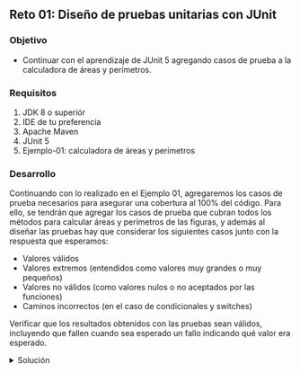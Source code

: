 ## Reto 01: Diseño de pruebas unitarias con JUnit

### Objetivo
- Continuar con el aprendizaje de JUnit 5 agregando casos de prueba a la calculadora de áreas y perímetros.

### Requisitos
1. JDK 8 o superiór
2. IDE de tu preferencia
3. Apache Maven
4. JUnit 5
5. Ejemplo-01: calculadora de áreas y perímetros

### Desarrollo
Continuando con lo realizado en el Ejemplo 01, agregaremos los casos de prueba necesarios para asegurar una cobertura al 100% del código. Para ello, se tendrán que agregar los casos de prueba que cubran todos los métodos para calcular áreas y perímetros de las figuras, y además al diseñar las pruebas hay que considerar los siguientes casos junto con la respuesta que esperamos:

 - Valores válidos
 - Valores extremos (entendidos como valores muy grandes o muy pequeños)
 - Valores no válidos (como valores nulos o no aceptados por las funciones)
 - Caminos incorrectos (en el caso de condicionales y switches)

Verificar que los resultados obtenidos con las pruebas sean válidos, incluyendo que fallen cuando sea esperado un fallo indicando qué valor era esperado.

<details>
	<summary>Solución</summary>
  
  <p>1. Lo primero que hay que hacer es agregar algunas pruebas que permitan validar los valores válidos para el cálculo del área del cuadrado. En este caso usaremos la guía del inicio del desarrollo del reto para saber qué probar. </p>
  
  Lo primero que se indica es los valores válidos. En el área no podemos tener valores negativos de en los lados, entonces validaremos que el valor de **lado** no sea negativo. En caso de que lo sea podemos lanzar una IllealArgumentException.

```java  
    @Test()
    void rectanguloAreaNegativa() {
    	Assertions.assertThrows(IllegalArgumentException.class, () -> {
    		calc.cuadrado(-10);
    	});
    }
```

**assertThrows** valida que se haya lanzado la excepción indicada como primer argumento. En este caso verificamos que se lance una **IllegalArgumentException**.
  
  
Si ejecutas la prueba esta deberá fallar ya que no se está tomando en cuenta este requerimiento. 
  
  2. Agregaremos el código que haga que pase la prueba, validando que el valor sea mayor a cero, de lo contrario se lanzará la excepción.

```java
	public double cuadrado(double lado){    	
		if(lado < 0) {
	    		throw new IllegalArgumentException("No se admiten números negativos.");
	    	}
	    	
	        return lado * lado;
	}
```

3. Ahora agrega una validación para la segunda recomendación, en donde probaremos los valores extremos. En este caso ya que el valor pequeño podemos usar el 0 (ya que ya validamos los números negativos). En el caso de los valores grandes no tenemos ningún problema con aceptarlos, por lo que no agregaremos ninguna validación para estos.

En el caso del cero esperamos que lance también una IllegalArgumentException:

```java
    @Test
    void rectanguloLimitesMinimos() {
    	Assertions.assertThrows(IllegalArgumentException.class, () -> {
    		calc.cuadrado(0);
    	});
    }
```

Si ejecutas la prueba esta debe fallar.

4. Agrega el código que haga que la prueba pase, en este caso ya estamos validando los números negativos así que agregar esta funcionalidad debe ser tan simple como modificar la condición para que contemple también el cero:

```java
	public double cuadrado(double lado) {

		if (lado <= 0) {
			throw new IllegalArgumentException("No se admiten números negativos.");
		}

		return lado * lado;
	}
```
Ejecuta la prueba y esta debe pasar correctamente.

5. Repite los mismos pasos para las pruebas faltantes, recuerda que tambien debes hacerlo para la clase **CalculadoraArea**.

</details>
